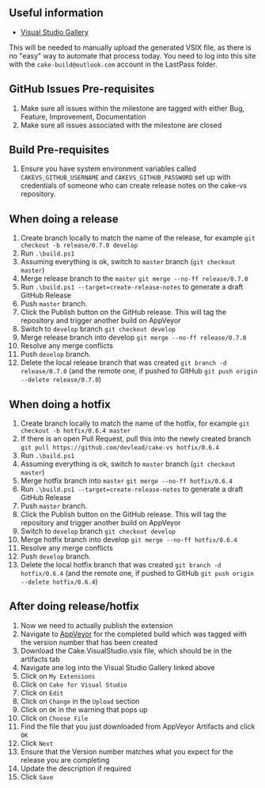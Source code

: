 ## Useful information

* [Visual Studio Gallery](https://visualstudiogallery.msdn.microsoft.com/)

This will be needed to manually upload the generated VSIX file, as there is no "easy" way to automate that process today.  You need to log into this site with the `cake-build@outlook.com` account in the LastPass folder.

## GitHub Issues Pre-requisites

1. Make sure all issues within the milestone are tagged with either Bug, Feature, Improvement, Documentation
1. Make sure all issues associated with the milestone are closed

## Build Pre-requisites

1. Ensure you have system environment variables called `CAKEVS_GITHUB_USERNAME` and `CAKEVS_GITHUB_PASSWORD` set up with credentials of someone who can create release notes on the cake-vs repository.

## When doing a release

1. Create branch locally to match the name of the release, for example `git checkout -b release/0.7.0 develop`
1. Run `.\build.ps1`
1. Assuming everything is ok, switch to `master` branch (`git checkout master`)
1. Merge release branch to the `master` `git merge --no-ff release/0.7.0`
1. Run `.\build.ps1 --target=create-release-notes` to generate a draft GitHub Release
1. Push `master` branch.
1. Click the Publish button on the GitHub release.  This will tag the repository and trigger another build on AppVeyor
1. Switch to `develop` branch `git checkout develop`
1. Merge release branch into develop `git merge --no-ff release/0.7.0`
1. Resolve any merge conflicts
1. Push `develop` branch.
1. Delete the local release branch that was created `git branch -d release/0.7.0` (and the remote one, if pushed to GitHub `git push origin --delete release/0.7.0`)

## When doing a hotfix

1. Create branch locally to match the name of the hotfix, for example `git checkout -b hotfix/0.6.4 master`
1. If there is an open Pull Request, pull this into the newly created branch `git pull https://github.com/devlead/cake-vs hotfix/0.6.4`
1. Run `.\build.ps1`
1. Assuming everything is ok, switch to `master` branch (`git checkout master`)
1. Merge hotfix branch into `master` `git merge --no-ff hotfix/0.6.4`
1. Run `.\build.ps1 --target=create-release-notes` to generate a draft GitHub Release
1. Push `master` branch.
1. Click the Publish button on the GitHub release.  This will tag the repository and trigger another build on AppVeyor
1. Switch to `develop` branch `git checkout develop`
1. Merge hotfix branch into develop `git merge --no-ff hotfix/0.6.4`
1. Resolve any merge conflicts
1. Push `develop` branch.
1. Delete the local hotfix branch that was created `git branch -d hotfix/0.6.4` (and the remote one, if pushed to GitHub `git push origin --delete hotfix/0.6.4`)

## After doing release/hotfix

1. Now we need to actually publish the extension
1. Navigate to [AppVeyor](https://ci.appveyor.com/project/cakebuild/cake-vs/history) for the completed build which was tagged with the version number that has been created
1. Download the Cake.VisualStudio.vsix file, which should be in the artifacts tab
1. Navigate ane log into the Visual Studio Gallery linked above
1. Click on `My Extensions`
1. Click on `Cake for Visual Studio`
1. Click on `Edit`
1. Click on `Change` in the `Upload` section
1. Click on `OK` in the warning that pops up
1. Click on `Choose File`
1. Find the file that you just downloaded from AppVeyor Artifacts and click `OK`
1. Click `Next`
1. Ensure that the Version number matches what you expect for the release you are completing
1. Update the description if required
1. Click `Save`
